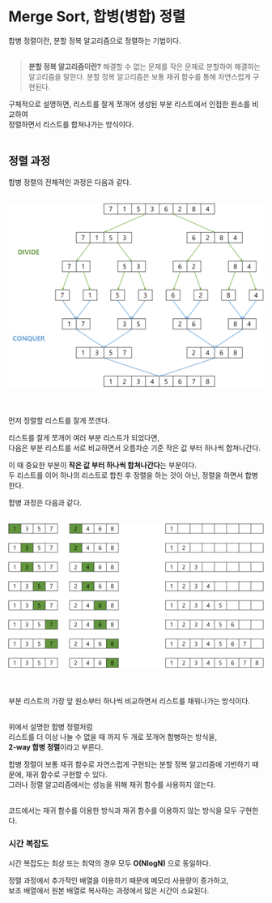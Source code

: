 # Merge Sort, 합병(병합) 정렬

합병 정렬이란, 분할 정복 알고리즘으로 정렬하는 기법이다.   
<br />

> **분할 정복 알고리즘이란?**
> 해결할 수 없는 문제를 작은 문제로 분할하여 해결하는 알고리즘을 말한다.
> 분할 정복 알고리즘은 보통 재귀 함수를 통해 자연스럽게 구현된다.

구체적으로 설명하면, 리스트를 잘게 쪼개어 생성된 부분 리스트에서 인접한 원소를 비교하여   
정렬하면서 리스트를 합쳐나가는 방식이다.   
<br />

## 정렬 과정
합병 정렬의 전체적인 과정은 다음과 같다.
<br />
<br />

<div align="center">
    <img src="img/img.png" width="700px" />
    <br />
</div>
<br />
<br />

먼저 정렬할 리스트를 잘게 쪼갠다.
<br />

리스트를 잘게 쪼개어 여러 부분 리스트가 되었다면,   
다음은 부분 리스트를 서로 비교하면서 오름차순 기준 작은 값 부터 하나씩 합쳐나간다.
<br />

이 때 중요한 부분이 **작은 값 부터 하나씩 합쳐나간다**는 부분이다.   
두 리스트를 이어 하나의 리스트로 합친 후 정렬을 하는 것이 아닌, 정렬을 하면서 합병한다.
<br />

합병 과정은 다음과 같다.
<br />
<br />

<div align="center">
    <img src="img/img_1.png" width="700px" />
    <br />
</div>
<br />
<br />

부분 리스트의 가장 앞 원소부터 하나씩 비교하면서 리스트를 채워나가는 방식이다.
<br />
<br />

위에서 설명한 합병 정렬처럼   
리스트를 더 이상 나눌 수 없을 때 까지 두 개로 쪼개어 합병하는 방식을,   
**2-way 합병 정렬**이라고 부른다.
<br />

합병 정렬이 보통 재귀 함수로 자연스럽게 구현되는 분할 정복 알고리즘에 기반하기 때문에, 재귀 함수로 구현할 수 있다.   
그러나 정렬 알고리즘에서는 성능을 위해 재귀 함수를 사용하지 않는다.   
<br />

코드에서는 재귀 함수를 이용한 방식과 재귀 함수를 이용하지 않는 방식을 모두 구현한다.

### 시간 복잡도

시간 복잡도는 최상 또는 최악의 경우 모두 **O(NlogN)** 으로 동일하다.
<br />

정렬 과정에서 추가적인 배열을 이용하기 때문에 메모리 사용량이 증가하고,   
보조 배열에서 원본 배열로 복사하는 과정에서 많은 시간이 소요된다.
